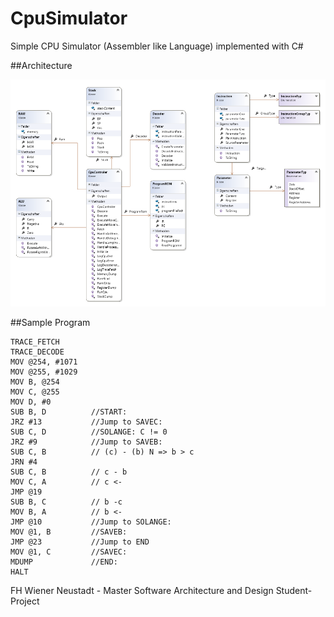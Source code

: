 # CpuSimulator

Simple CPU Simulator (Assembler like Language) implemented with C# 

##Architecture

![Architecture](docs/CpuSimulatorArchitecture.png)

##Sample Program

```
﻿TRACE_FETCH
TRACE_DECODE
MOV @254, #1071
MOV @255, #1029 
MOV B, @254       
MOV C, @255       
MOV D, #0
SUB B, D          //START:
JRZ #13           //Jump to SAVEC:
SUB C, D          //SOLANGE: C != 0
JRZ #9            //Jump to SAVEB:
SUB C, B		  // (c) - (b) N => b > c
JRN #4
SUB C, B          // c - b
MOV C, A          // c <-
JMP @19
SUB B, C          // b -c
MOV B, A          // b <-
JMP @10           //Jump to SOLANGE:
MOV @1, B         //SAVEB:
JMP @23           //Jump to END
MOV @1, C         //SAVEC:
MDUMP             //END: 
HALT
```

FH Wiener Neustadt - Master Software Architecture and Design 
Student-Project 
